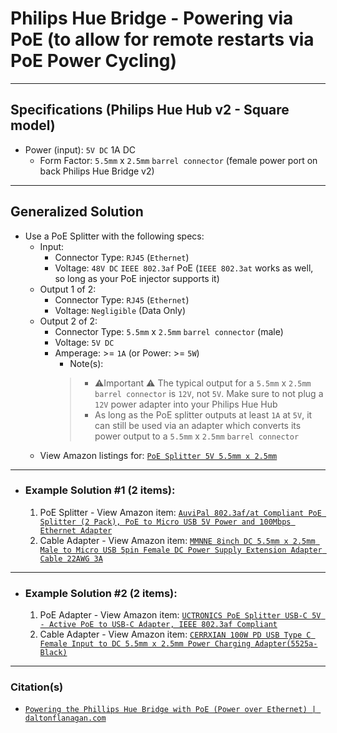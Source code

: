 <!-- ------------------------------------------------------------ -->
# Philips Hue Bridge - Powering via PoE (to allow for remote restarts via PoE Power Cycling)
<!-- ------------------------------------------------------------ -->

***
## Specifications (Philips Hue Hub v2 - Square model)

- Power (input): `5V DC` 1A DC
  - Form Factor: `5.5mm` x `2.5mm` `barrel connector` (female power port on back Philips Hue Bridge v2)

<!-- ------------------------------------------------------------ -->

***
## Generalized Solution
  - Use a PoE Splitter with the following specs:
    - Input:
      - Connector Type: `RJ45` (`Ethernet`)
      - Voltage: `48V DC` `IEEE 802.3af` PoE (`IEEE 802.3at` works as well, so long as your PoE injector supports it)
    - Output 1 of 2:
      - Connector Type: `RJ45` (`Ethernet`)
      - Voltage: `Negligible` (Data Only)
    - Output 2 of 2:
      - Connector Type: `5.5mm` x `2.5mm` `barrel connector` (male)
      - Voltage: `5V DC`
      - Amperage: >= `1A` (or Power: >= `5W`)
        - Note(s):
        > - ⚠️Important ⚠️ The typical output for a `5.5mm` x `2.5mm` `barrel connector` is `12V`, not `5V`. Make sure to not plug a `12V` power adapter into your Philips Hue Hub
        > - As long as the PoE splitter outputs at least `1A` at `5V`, it can still be used via an adapter which converts its power output to a `5.5mm` x `2.5mm` `barrel connector`
    - View Amazon listings for: [`PoE Splitter 5V 5.5mm x 2.5mm`](https://www.amazon.com/s?k=PoE+Splitter+5V+5.5mm+x+2.5mm)

<!-- ------------------------------------------------------------ -->

***
- ### Example Solution #1 (2 items):
  1. PoE Splitter - View Amazon item: [`AuviPal 802.3af/at Compliant PoE Splitter (2 Pack), PoE to Micro USB 5V Power and 100Mbps Ethernet Adapter`](https://amazon.com/dp/B07TYBQB3B)
  2. Cable Adapter - View Amazon item: [`MMNNE 8inch DC 5.5mm x 2.5mm Male to Micro USB 5pin Female DC Power Supply Extension Adapter Cable 22AWG 3A`](https://amazon.com/dp/B07YFTZ4Z2)

<!-- ------------------------------------------------------------ -->

***
- ### Example Solution #2 (2 items):
  1. PoE Adapter - View Amazon item: [`UCTRONICS PoE Splitter USB-C 5V - Active PoE to USB-C Adapter, IEEE 802.3af Compliant`](https://amazon.com/dp/B087F4QCTR)
  2. Cable Adapter - View Amazon item: [`CERRXIAN 100W PD USB Type C Female Input to DC 5.5mm x 2.5mm Power Charging Adapter(5525a-Black)`](https://amazon.com/dp/B08V11C6T8)

<!-- ------------------------------------------------------------ -->

***
### Citation(s)

- [`Powering the Phillips Hue Bridge with PoE (Power over Ethernet) | daltonflanagan.com`](https://daltonflanagan.com/hue-over-poe/)

<!-- ------------------------------------------------------------ -->